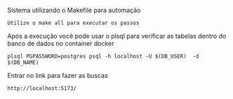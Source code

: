 Sistema utilizando o Makefile para automação 

```
Utilize o make all para executar os passos
```

Após a execução você pode usar o plsql para verificar as tabelas dentro do banco de dados no container docker

```
plsql PGPASSWORD=postgres psql -h localhost -U $(DB_USER)  -d $(DB_NAME)
```

Entrar no link para fazer as buscas

```
http://localhost:5173/
```